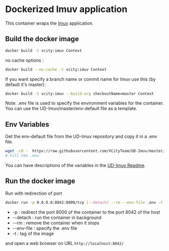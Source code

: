 # Dockerized Imuv application

This container wraps the [Imuv](https://github.com/VCityTeam/UD-Imuv) application.

## Build the docker image

```bash
docker build -t vcity:imuv Context
```

no cache options :

```bash
docker build --no-cache -t vcity:imuv Context
```

If you want specify a branch name or commit name for Imuv use this (by default it's master):

```bash
docker build -t vcity:imuv --build-arg checkoutName=master Context
```

Note: .env file is used to specify the environment variables for the container. You can use the UD-Imuv/master/env-default file as a template.

## Env Variables

Get the env-default file from the UD-Imuv repository and copy it in a .env file.

```bash
wget -cO -  https://raw.githubusercontent.com/VCityTeam/UD-Imuv/master/env-default  > .env
# Fill the .env
```

You can have descriptions of the variables in the [UD-Imuv Readme](https://github.com/VCityTeam/UD-Imuv#set-the-environment-variables).

## Run the docker image

Run with redirection of port

```bash
docker run -p 0.0.0.0:8042:8000/tcp [--detach] --rm --env-file .env -t vcity:imuv
```

- -p : redirect the port 8000 of the container to the port 8042 of the host
- --detach : run the container in background
- --rm : remove the container when it stops
- --env-file : specify the .env file
- -t : tag of the image

and open a web browser on URL `http://localhost:8042/`
